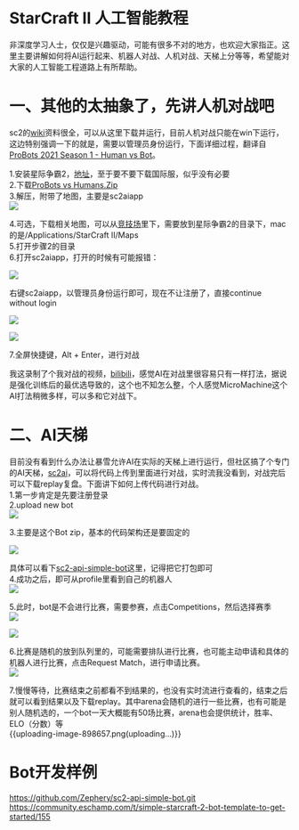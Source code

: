 # StarCraft Ⅱ 人工智能教程

非深度学习人士，仅仅是兴趣驱动，可能有很多不对的地方，也欢迎大家指正。这里主要讲解如何将AI运行起来、机器人对战、人机对战、天梯上分等等，希望能对大家的人工智能工程道路上有所帮助。


# 一、其他的太抽象了，先讲人机对战吧
sc2的[wiki](https://sc2ai.net/wiki/human-vs-bot/)资料很全，可以从这里下载并运行，目前人机对战只能在win下运行，这边特别强调一下的就是，需要以管理员身份运行，下面详细过程，翻译自 [ProBots 2021 Season 1 - Human vs Bot](https://community.eschamp.com/t/probots-2021-season-1-human-vs-bot/256)。

1.安装星际争霸2，[地址](https://sc2.blizzard.cn/landing)，至于要不要下载国际服，似乎没有必要  
2.下载[ProBots vs Humans.Zip](https://www.dropbox.com/s/9ffo2zjxi61dk5a/ProBots%20vs%20Humans_2021_S1.zip?dl=0)  
3.解压，附带了地图，主要是sc2aiapp  
![](https://github-images.wenzhihuai.com/images/755525-20211220223200207-5235039.png)


4.可选，下载相关地图，可以从[竞技场](https://sc2ai.net/wiki/maps/)里下，需要放到星际争霸2的目录下，mac的是/Applications/StarCraft II/Maps  
5.打开步骤2的目录  
6.打开sc2aiapp，打开的时候有可能报错：

![](https://github-images.wenzhihuai.com/images/755525-20211220223205053-593748265.png)


右键sc2aiapp，以管理员身份运行即可，现在不让注册了，直接continue without login

![](https://github-images.wenzhihuai.com/images/755525-20211220223209872-1962720900.png)


![](https://github-images.wenzhihuai.com/images/755525-20211220223216057-996863489.png)


7.全屏快捷键，Alt + Enter，进行对战

我这录制了个我对战的视频，[bilibili](https://www.bilibili.com/video/BV1CL4y1p71M?share_source=copy_web)，感觉AI在对战里很容易只有一样打法，据说是强化训练后的最优选导致的，这个也不知怎么整，个人感觉MicroMachine这个AI打法稍微多样，可以多和它对战下。

# 二、AI天梯
目前没有看到什么办法让暴雪允许AI在实际的天梯上进行运行，但社区搞了个专门的AI天梯，[sc2ai](https://sc2ai.net/)，可以将代码上传到里面进行对战，实时流我没看到，对战完后可以下载replay复盘。下面讲下如何上传代码进行对战。  
1.第一步肯定是先要注册登录  
2.upload new bot  
![](https://github-images.wenzhihuai.com/images/755525-20211220223227654-1821240851.png)


3.主要是这个Bot zip，基本的代码架构还是要固定的

![](https://github-images.wenzhihuai.com/images/755525-20211220223232318-1161227676.png)


具体可以看下[sc2-api-simple-bot](https://github.com/Zephery/sc2-api-simple-bot.git)这里，记得把它打包即可    
4.成功之后，即可从profile里看到自己的机器人  
![](https://github-images.wenzhihuai.com/images/755525-20211220223243665-397946151.png)

5.此时，bot是不会进行比赛，需要参赛，点击Competitions，然后选择赛季  
![](https://github-images.wenzhihuai.com/images/755525-20211220223244870-738059998.png)

![](https://github-images.wenzhihuai.com/images/755525-20211220223250129-209699308.png)

6.比赛是随机的放到队列里的，可能需要排队进行比赛，也可能主动申请和具体的机器人进行比赛，点击Request Match，进行申请比赛。  
![](https://github-images.wenzhihuai.com/images/755525-20211220223256462-1602936807.png)

7.慢慢等待，比赛结束之前都看不到结果的，也没有实时流进行查看的，结束之后就可以看到结果以及下载replay。其中arena会随机的进行一些比赛，也有可能是别人随机选的，一个bot一天大概能有50场比赛，arena也会提供统计，胜率、ELO（分数）等  
{{uploading-image-898657.png(uploading...)}}

# Bot开发样例
https://github.com/Zephery/sc2-api-simple-bot.git  
https://community.eschamp.com/t/simple-starcraft-2-bot-template-to-get-started/155